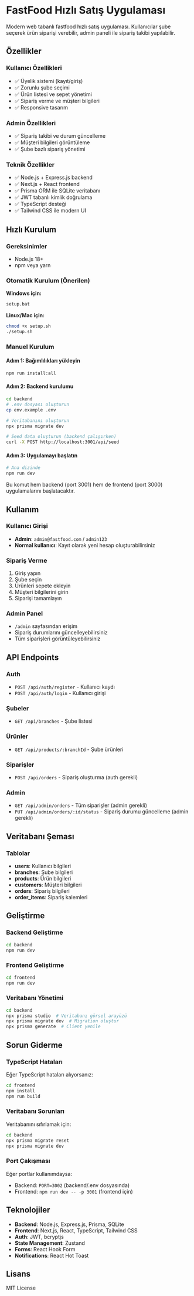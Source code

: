 # FastFood Hızlı Satış Uygulaması

Modern web tabanlı fastfood hızlı satış uygulaması. Kullanıcılar şube seçerek ürün siparişi verebilir, admin paneli ile sipariş takibi yapılabilir.

## Özellikler

### Kullanıcı Özellikleri
- ✅ Üyelik sistemi (kayıt/giriş)
- ✅ Zorunlu şube seçimi
- ✅ Ürün listesi ve sepet yönetimi
- ✅ Sipariş verme ve müşteri bilgileri
- ✅ Responsive tasarım

### Admin Özellikleri
- ✅ Sipariş takibi ve durum güncelleme
- ✅ Müşteri bilgileri görüntüleme
- ✅ Şube bazlı sipariş yönetimi

### Teknik Özellikler
- ✅ Node.js + Express.js backend
- ✅ Next.js + React frontend
- ✅ Prisma ORM ile SQLite veritabanı
- ✅ JWT tabanlı kimlik doğrulama
- ✅ TypeScript desteği
- ✅ Tailwind CSS ile modern UI

## Hızlı Kurulum

### Gereksinimler
- Node.js 18+
- npm veya yarn

### Otomatik Kurulum (Önerilen)

**Windows için:**
```bash
setup.bat
```

**Linux/Mac için:**
```bash
chmod +x setup.sh
./setup.sh
```

### Manuel Kurulum

#### Adım 1: Bağımlılıkları yükleyin
```bash
npm run install:all
```

#### Adım 2: Backend kurulumu
```bash
cd backend
# .env dosyası oluşturun
cp env.example .env

# Veritabanını oluşturun
npx prisma migrate dev

# Seed data oluşturun (backend çalışırken)
curl -X POST http://localhost:3001/api/seed
```

#### Adım 3: Uygulamayı başlatın
```bash
# Ana dizinde
npm run dev
```

Bu komut hem backend (port 3001) hem de frontend (port 3000) uygulamalarını başlatacaktır.

## Kullanım

### Kullanıcı Girişi
- **Admin**: `admin@fastfood.com` / `admin123`
- **Normal kullanıcı**: Kayıt olarak yeni hesap oluşturabilirsiniz

### Sipariş Verme
1. Giriş yapın
2. Şube seçin
3. Ürünleri sepete ekleyin
4. Müşteri bilgilerini girin
5. Siparişi tamamlayın

### Admin Panel
- `/admin` sayfasından erişim
- Sipariş durumlarını güncelleyebilirsiniz
- Tüm siparişleri görüntüleyebilirsiniz

## API Endpoints

### Auth
- `POST /api/auth/register` - Kullanıcı kaydı
- `POST /api/auth/login` - Kullanıcı girişi

### Şubeler
- `GET /api/branches` - Şube listesi

### Ürünler
- `GET /api/products/:branchId` - Şube ürünleri

### Siparişler
- `POST /api/orders` - Sipariş oluşturma (auth gerekli)

### Admin
- `GET /api/admin/orders` - Tüm siparişler (admin gerekli)
- `PUT /api/admin/orders/:id/status` - Sipariş durumu güncelleme (admin gerekli)

## Veritabanı Şeması

### Tablolar
- **users**: Kullanıcı bilgileri
- **branches**: Şube bilgileri
- **products**: Ürün bilgileri
- **customers**: Müşteri bilgileri
- **orders**: Sipariş bilgileri
- **order_items**: Sipariş kalemleri

## Geliştirme

### Backend Geliştirme
```bash
cd backend
npm run dev
```

### Frontend Geliştirme
```bash
cd frontend
npm run dev
```

### Veritabanı Yönetimi
```bash
cd backend
npx prisma studio  # Veritabanı görsel arayüzü
npx prisma migrate dev  # Migration oluştur
npx prisma generate  # Client yenile
```

## Sorun Giderme

### TypeScript Hataları
Eğer TypeScript hataları alıyorsanız:
```bash
cd frontend
npm install
npm run build
```

### Veritabanı Sorunları
Veritabanını sıfırlamak için:
```bash
cd backend
npx prisma migrate reset
npx prisma migrate dev
```

### Port Çakışması
Eğer portlar kullanımdaysa:
- Backend: `PORT=3002` (backend/.env dosyasında)
- Frontend: `npm run dev -- -p 3001` (frontend için)

## Teknolojiler

- **Backend**: Node.js, Express.js, Prisma, SQLite
- **Frontend**: Next.js, React, TypeScript, Tailwind CSS
- **Auth**: JWT, bcryptjs
- **State Management**: Zustand
- **Forms**: React Hook Form
- **Notifications**: React Hot Toast

## Lisans

MIT License
